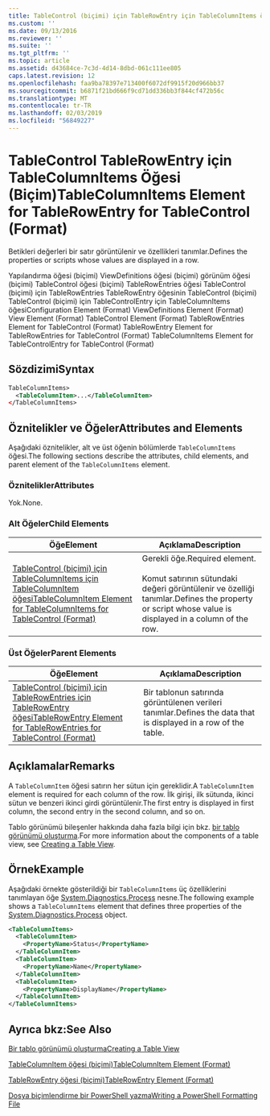```yaml
---
title: TableControl (biçimi) için TableRowEntry için TableColumnItems öğesi | Microsoft Docs
ms.custom: ''
ms.date: 09/13/2016
ms.reviewer: ''
ms.suite: ''
ms.tgt_pltfrm: ''
ms.topic: article
ms.assetid: d43684ce-7c3d-4d14-8dbd-061c111ee805
caps.latest.revision: 12
ms.openlocfilehash: faa9ba78397e713400f6072df9915f20d966bb37
ms.sourcegitcommit: b6871f21bd666f9cd71dd336bb3f844cf472b56c
ms.translationtype: MT
ms.contentlocale: tr-TR
ms.lasthandoff: 02/03/2019
ms.locfileid: "56849227"
---
```

# <a name="tablecolumnitems-element-for-tablerowentry-for-tablecontrol-format"></a><span data-ttu-id="046fb-102">TableControl TableRowEntry için TableColumnItems Öğesi (Biçim)</span><span class="sxs-lookup"><span data-stu-id="046fb-102">TableColumnItems Element for TableRowEntry for TableControl (Format)</span></span>

<span data-ttu-id="046fb-103">Betikleri değerleri bir satır görüntülenir ve özellikleri tanımlar.</span><span class="sxs-lookup"><span data-stu-id="046fb-103">Defines the properties or scripts whose values are displayed in a row.</span></span>

<span data-ttu-id="046fb-104">Yapılandırma öğesi (biçimi) ViewDefinitions öğesi (biçimi) görünüm öğesi (biçimi) TableControl öğesi (biçimi) TableRowEntries öğesi TableControl (biçimi) için TableRowEntries TableRowEntry öğesinin TableControl (biçimi) TableControl (biçimi) için TableControlEntry için TableColumnItems öğesi</span><span class="sxs-lookup"><span data-stu-id="046fb-104">Configuration Element (Format) ViewDefinitions Element (Format) View Element (Format) TableControl Element (Format) TableRowEntries Element for TableControl (Format) TableRowEntry Element for TableRowEntries for TableControl (Format) TableColumnItems Element for TableControlEntry for TableControl (Format)</span></span>

## <a name="syntax"></a><span data-ttu-id="046fb-105">Sözdizimi</span><span class="sxs-lookup"><span data-stu-id="046fb-105">Syntax</span></span>

```xml
TableColumnItems>
  <TableColumnItem>...</TableColumnItem>
</TableColumnItems>
```

## <a name="attributes-and-elements"></a><span data-ttu-id="046fb-106">Öznitelikler ve Öğeler</span><span class="sxs-lookup"><span data-stu-id="046fb-106">Attributes and Elements</span></span>

<span data-ttu-id="046fb-107">Aşağıdaki öznitelikler, alt ve üst öğenin bölümlerde `TableColumnItems` öğesi.</span><span class="sxs-lookup"><span data-stu-id="046fb-107">The following sections describe the attributes, child elements, and parent element of the `TableColumnItems` element.</span></span>

### <a name="attributes"></a><span data-ttu-id="046fb-108">Öznitelikler</span><span class="sxs-lookup"><span data-stu-id="046fb-108">Attributes</span></span>

<span data-ttu-id="046fb-109">Yok.</span><span class="sxs-lookup"><span data-stu-id="046fb-109">None.</span></span>

### <a name="child-elements"></a><span data-ttu-id="046fb-110">Alt Öğeler</span><span class="sxs-lookup"><span data-stu-id="046fb-110">Child Elements</span></span>

|<span data-ttu-id="046fb-111">Öğe</span><span class="sxs-lookup"><span data-stu-id="046fb-111">Element</span></span>|<span data-ttu-id="046fb-112">Açıklama</span><span class="sxs-lookup"><span data-stu-id="046fb-112">Description</span></span>|
|-------------|-----------------|
|[<span data-ttu-id="046fb-113">TableControl (biçimi) için TableColumnItems için TableColumnItem öğesi</span><span class="sxs-lookup"><span data-stu-id="046fb-113">TableColumnItem Element for TableColumnItems for TableControl (Format)</span></span>](./tablecolumnitem-element-for-tablecolumnitems-for-tablecontrol-format.md)|<span data-ttu-id="046fb-114">Gerekli öğe.</span><span class="sxs-lookup"><span data-stu-id="046fb-114">Required element.</span></span><br /><br /> <span data-ttu-id="046fb-115">Komut satırının sütundaki değeri görüntülenir ve özelliği tanımlar.</span><span class="sxs-lookup"><span data-stu-id="046fb-115">Defines the property or script whose value is displayed in a column of the row.</span></span>|

### <a name="parent-elements"></a><span data-ttu-id="046fb-116">Üst Öğeler</span><span class="sxs-lookup"><span data-stu-id="046fb-116">Parent Elements</span></span>

|<span data-ttu-id="046fb-117">Öğe</span><span class="sxs-lookup"><span data-stu-id="046fb-117">Element</span></span>|<span data-ttu-id="046fb-118">Açıklama</span><span class="sxs-lookup"><span data-stu-id="046fb-118">Description</span></span>|
|-------------|-----------------|
|[<span data-ttu-id="046fb-119">TableControl (biçimi) için TableRowEntries için TableRowEntry öğesi</span><span class="sxs-lookup"><span data-stu-id="046fb-119">TableRowEntry Element for TableRowEntries for TableControl (Format)</span></span>](./tablerowentry-element-for-tablerowentroes-for-tablecontrol-format.md)|<span data-ttu-id="046fb-120">Bir tablonun satırında görüntülenen verileri tanımlar.</span><span class="sxs-lookup"><span data-stu-id="046fb-120">Defines the data that is displayed in a row of the table.</span></span>|

## <a name="remarks"></a><span data-ttu-id="046fb-121">Açıklamalar</span><span class="sxs-lookup"><span data-stu-id="046fb-121">Remarks</span></span>

<span data-ttu-id="046fb-122">A `TableColumnItem` öğesi satırın her sütun için gereklidir.</span><span class="sxs-lookup"><span data-stu-id="046fb-122">A `TableColumnItem` element is required for each column of the row.</span></span> <span data-ttu-id="046fb-123">İlk girişi, ilk sütunda, ikinci sütun ve benzeri ikinci girdi görüntülenir.</span><span class="sxs-lookup"><span data-stu-id="046fb-123">The first entry is displayed in first column, the second entry in the second column, and so on.</span></span>

<span data-ttu-id="046fb-124">Tablo görünümü bileşenler hakkında daha fazla bilgi için bkz. [bir tablo görünümü oluşturma](./creating-a-table-view.md).</span><span class="sxs-lookup"><span data-stu-id="046fb-124">For more information about the components of a table view, see [Creating a Table View](./creating-a-table-view.md).</span></span>

## <a name="example"></a><span data-ttu-id="046fb-125">Örnek</span><span class="sxs-lookup"><span data-stu-id="046fb-125">Example</span></span>

<span data-ttu-id="046fb-126">Aşağıdaki örnekte gösterildiği bir `TableColumnItems` üç özelliklerini tanımlayan öğe [System.Diagnostics.Process](/dotnet/api/System.Diagnostics.Process) nesne.</span><span class="sxs-lookup"><span data-stu-id="046fb-126">The following example shows a `TableColumnItems` element that defines three properties of the [System.Diagnostics.Process](/dotnet/api/System.Diagnostics.Process) object.</span></span>

```xml
<TableColumnItems>
  <TableColumnItem>
    <PropertyName>Status</PropertyName>
  </TableColumnItem>
  <TableColumnItem>
    <PropertyName>Name</PropertyName>
  </TableColumnItem>
  <TableColumnItem>
    <PropertyName>DisplayName</PropertyName>
  </TableColumnItem>
</TableColumnItems>

```

## <a name="see-also"></a><span data-ttu-id="046fb-127">Ayrıca bkz:</span><span class="sxs-lookup"><span data-stu-id="046fb-127">See Also</span></span>

[<span data-ttu-id="046fb-128">Bir tablo görünümü oluşturma</span><span class="sxs-lookup"><span data-stu-id="046fb-128">Creating a Table View</span></span>](./creating-a-table-view.md)

[<span data-ttu-id="046fb-129">TableColumnItem öğesi (biçimi)</span><span class="sxs-lookup"><span data-stu-id="046fb-129">TableColumnItem Element (Format)</span></span>](./tablecolumnitem-element-for-tablecolumnitems-for-tablecontrol-format.md)

[<span data-ttu-id="046fb-130">TableRowEntry öğesi (biçimi)</span><span class="sxs-lookup"><span data-stu-id="046fb-130">TableRowEntry Element (Format)</span></span>](./tablerowentry-element-for-tablerowentroes-for-tablecontrol-format.md)

[<span data-ttu-id="046fb-131">Dosya biçimlendirme bir PowerShell yazma</span><span class="sxs-lookup"><span data-stu-id="046fb-131">Writing a PowerShell Formatting File</span></span>](./writing-a-powershell-formatting-file.md)
